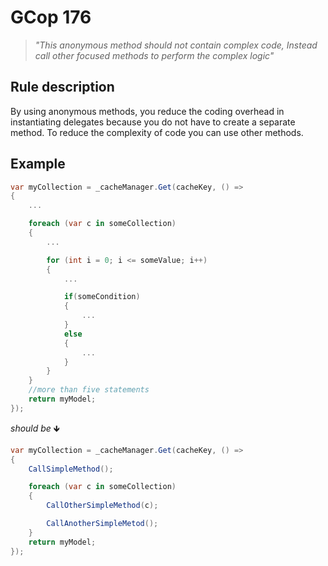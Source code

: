 ﻿# GCop 176

> *"This anonymous method should not contain complex code, Instead call other focused methods to perform the complex logic"*

## Rule description

By using anonymous methods, you reduce the coding overhead in instantiating delegates because you do not have to create a separate method. To reduce the complexity of code you can use other methods.

## Example

```csharp
var myCollection = _cacheManager.Get(cacheKey, () =>
{
    ...

    foreach (var c in someCollection)
    {
        ...

        for (int i = 0; i <= someValue; i++)
        {
            ...

            if(someCondition)
            {
                ...
            }
            else
            {
                ...
            }
        }
    }
    //more than five statements
    return myModel;
});
```

*should be* 🡻

```csharp
var myCollection = _cacheManager.Get(cacheKey, () =>
{
    CallSimpleMethod();

    foreach (var c in someCollection)
    {
        CallOtherSimpleMethod(c);

        CallAnotherSimpleMetod();
    }
    return myModel;
});
```